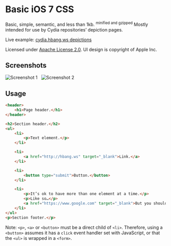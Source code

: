 # Basic iOS 7 CSS
Basic, simple, semantic, and less than 1kb. <sup>minified and gzipped</sup> Mostly intended for use by Cydia repositories’ depiction pages.

Live example: [cydia.hbang.ws depictions](http://cydia.hbang.ws/depiction/ws.hbang.typestatus)

Licensed under [Apache License 2.0](https://www.apache.org/licenses/LICENSE-2.0.html). UI design is copyright of Apple Inc.

## Screenshots
![Screenshot 1](http://i.imgur.com/XOKfDs3.png) &nbsp; ![Screenshot 2](http://i.imgur.com/5qAYSyl.png)

## Usage
```html
<header>
	<h1>Page header.</h1>
</header>

<h2>Section header.</h2>
<ul>
	<li>
		<p>Text element.</p>
	</li>

	<li>
		<a href="http://hbang.ws" target="_blank">Link.</a>
	</li>

	<li>
		<button type="submit">Button.</button>
	</li>

	<li>
		<p>It’s ok to have more than one element at a time.</p>
		<p>Like so…</p>
		<a href="https://www.google.com" target="_blank">But you should probably only use that with multiple paragraphs.</a>
	</li>
</ul>
<p>Section footer.</p>
```

Note: `<p>`, `<a>` or `<button>` must be a direct child of `<li>`. Therefore, using a `<button>` assumes it has a `click` event handler set with JavaScript, or that the `<ul>` is wrapped in a `<form>`.

